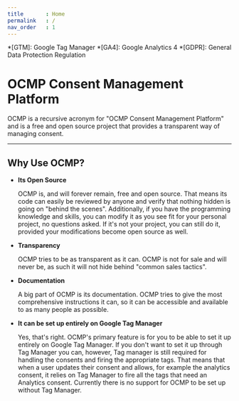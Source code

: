 ```yaml
---
title		: Home
permalink	: /
nav_order	: 1
---
```


*[GTM]: Google Tag Manager
*[GA4]: Google Analytics 4
*[GDPR]: General Data Protection Regulation

# OCMP Consent Management Platform

OCMP is a recursive acronym for "OCMP Consent Management Platform" and is a free and open source project that provides a transparent way of managing consent.

----

## Why Use OCMP?

- **Its Open Source**

  OCMP is, and will forever remain, free and open source. That means its code can easily be reviewed by anyone and verify that nothing hidden is going on "behind the scenes".
  Additionally, if you have the programming knowledge and skills, you can modify it as you see fit for your personal project, no questions asked. If it's not your project, you can still do it, provided your modifications become open source as well.

- **Transparency**

  OCMP tries to be as transparent as it can. OCMP is not for sale and will never be, as such it will not hide behind "common sales tactics".
  
- **Documentation**
  
  A big part of OCMP is its documentation. OCMP tries to give the most comprehensive instructions it can, so it can be accessible and available to as many people as possible.

- **It can be set up entirely on Google Tag Manager**

  Yes, that's right. OCMP's primary feature is for you to be able to set it up entirely on Google Tag Manager. If you don't want to set it up through Tag Manager you can, however, Tag manager is still required for handling the consents and firing the appropriate tags. That means that when a user updates their consent and allows, for example the analytics consent, it relies on Tag Manager to fire all the tags that need an Analytics consent. Currently there is no support for OCMP to be set up without Tag Manager.


